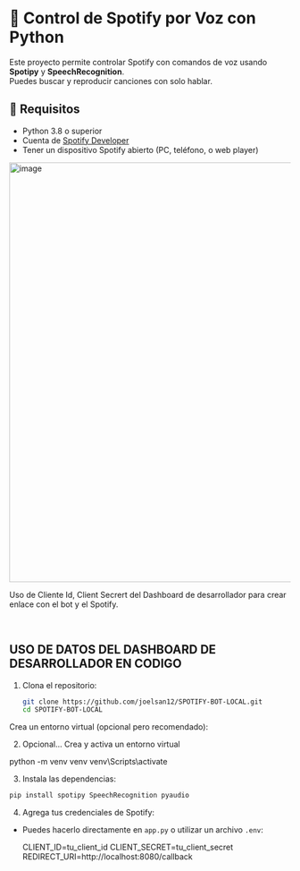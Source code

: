# 🎵 Control de Spotify por Voz con Python

Este proyecto permite controlar Spotify con comandos de voz usando **Spotipy** y **SpeechRecognition**.  
Puedes buscar y reproducir canciones con solo hablar.

## 🚀 Requisitos
- Python 3.8 o superior
- Cuenta de [Spotify Developer](https://developer.spotify.com)
- Tener un dispositivo Spotify abierto (PC, teléfono, o web player)


<img width="800" height="750" alt="image" src="https://github.com/user-attachments/assets/117a3ec1-64eb-48d2-b4a5-ca659cb18b7f" />


<p>
  Uso de Cliente Id, Client Secrert del Dashboard de desarrollador para crear enlace con el bot y el Spotify.
</p> </br>

<h2> USO DE DATOS DEL DASHBOARD DE DESARROLLADOR EN CODIGO</h2>

1. Clona el repositorio:
   ```bash
   git clone https://github.com/joelsan12/SPOTIFY-BOT-LOCAL.git
   cd SPOTIFY-BOT-LOCAL
Crea un entorno virtual (opcional pero recomendado):

2. Opcional... Crea y activa un entorno virtual

python -m venv venv
venv\Scripts\activate

3. Instala las dependencias:
  ```bash
  pip install spotipy SpeechRecognition pyaudio
```

4. Agrega tus credenciales de Spotify:
 - Puedes hacerlo directamente en `app.py` o utilizar un archivo `.env`:
  
   CLIENT_ID=tu_client_id
   CLIENT_SECRET=tu_client_secret
   REDIRECT_URI=http://localhost:8080/callback
